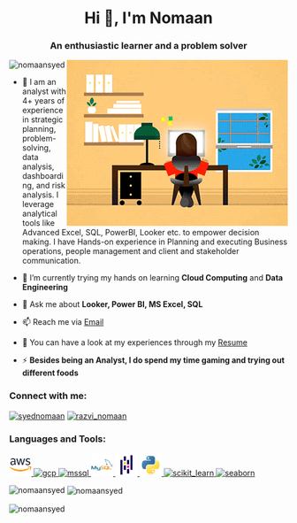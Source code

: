 <h1 align="center">Hi 👋, I'm Nomaan</h1>
<h3 align="center">An enthusiastic learner and a problem solver</h3>

<img align="right" alt ="coding" width = "400" src="https://github.com/NomaanSyed/NomaanSyed/blob/main/0249efe4cc8e3c20094fc2d20aa58912.gif">

<p align="left"> <img src="https://komarev.com/ghpvc/?username=nomaansyed&label=Profile%20views&color=0e75b6&style=flat" alt="nomaansyed" /> </p>


- 🔭 I am an analyst with 4+ years of experience in strategic planning, problem-solving, data analysis, dashboarding, and risk analysis. I leverage analytical tools like Advanced Excel, SQL, PowerBI, Looker etc. to empower decision making. I have Hands-on experience in Planning and executing Business operations, people management and client and stakeholder communication.

- 🌱 I’m currently trying my hands on learning **Cloud Computing** and **Data Engineering**

- 💬 Ask me about **Looker, Power BI, MS Excel, SQL**

- 📫 Reach me via <a href="mailto:razvi.nomaan@gmail.com">Email</a>

- 📄 You can have a look at my experiences through my <a href="https://github.com/NomaanSyed/NomaanSyed/blob/main/Nomaan_Planning_Data_%20Consultant.pdf">Resume</a>

- ⚡ **Besides being an Analyst, I do spend my time gaming and trying out different foods**

<h3 align="left">Connect with me:</h3>
<p align="left">
<a href="https://linkedin.com/in/syednomaan" target="blank"><img align="center" src="https://raw.githubusercontent.com/rahuldkjain/github-profile-readme-generator/master/src/images/icons/Social/linked-in-alt.svg" alt="syednomaan" height="30" width="40" /></a>
<a href="https://www.hackerrank.com/razvi_nomaan" target="blank"><img align="center" src="https://raw.githubusercontent.com/rahuldkjain/github-profile-readme-generator/master/src/images/icons/Social/hackerrank.svg" alt="razvi_nomaan" height="30" width="40" /></a>
</p>

<h3 align="left">Languages and Tools:</h3>
<p align="left"> <a href="https://aws.amazon.com" target="_blank" rel="noreferrer"> <img src="https://raw.githubusercontent.com/devicons/devicon/master/icons/amazonwebservices/amazonwebservices-original-wordmark.svg" alt="aws" width="40" height="40"/> </a> <a href="https://cloud.google.com" target="_blank" rel="noreferrer"> <img src="https://www.vectorlogo.zone/logos/google_cloud/google_cloud-icon.svg" alt="gcp" width="40" height="40"/> </a> <a href="https://www.microsoft.com/en-us/sql-server" target="_blank" rel="noreferrer"> <img src="https://www.svgrepo.com/show/303229/microsoft-sql-server-logo.svg" alt="mssql" width="40" height="40"/> </a> <a href="https://www.mysql.com/" target="_blank" rel="noreferrer"> <img src="https://raw.githubusercontent.com/devicons/devicon/master/icons/mysql/mysql-original-wordmark.svg" alt="mysql" width="40" height="40"/> </a> <a href="https://pandas.pydata.org/" target="_blank" rel="noreferrer"> <img src="https://raw.githubusercontent.com/devicons/devicon/2ae2a900d2f041da66e950e4d48052658d850630/icons/pandas/pandas-original.svg" alt="pandas" width="40" height="40"/> </a> <a href="https://www.python.org" target="_blank" rel="noreferrer"> <img src="https://raw.githubusercontent.com/devicons/devicon/master/icons/python/python-original.svg" alt="python" width="40" height="40"/> </a> <a href="https://scikit-learn.org/" target="_blank" rel="noreferrer"> <img src="https://upload.wikimedia.org/wikipedia/commons/0/05/Scikit_learn_logo_small.svg" alt="scikit_learn" width="40" height="40"/> </a> <a href="https://seaborn.pydata.org/" target="_blank" rel="noreferrer"> <img src="https://seaborn.pydata.org/_images/logo-mark-lightbg.svg" alt="seaborn" width="40" height="40"/> </a> </p>

<p><img align="left" src="https://github-readme-stats.vercel.app/api/top-langs?username=nomaansyed&show_icons=true&locale=en&layout=compact" alt="nomaansyed" /></p>

<p>&nbsp;<img align="center" src="https://github-readme-stats.vercel.app/api?username=nomaansyed&show_icons=true&locale=en" alt="nomaansyed" /></p>

<p><img align="center" src="https://github-readme-streak-stats.herokuapp.com/?user=nomaansyed&" alt="nomaansyed" /></p>
